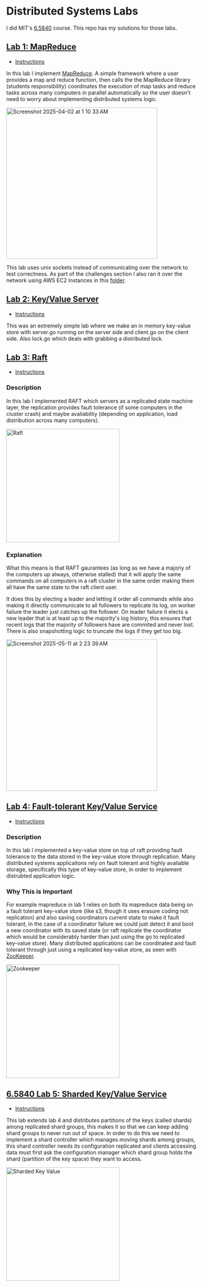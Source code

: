# Distributed Systems Labs
I did MIT's [6.5840](https://pdos.csail.mit.edu/6.824/index.html) course. This repo has my solutions for those labs.

## [Lab 1: MapReduce](https://github.com/notDroid/MIT-6.5840/tree/master/src/mr)
- [Instructions](https://pdos.csail.mit.edu/6.824/labs/lab-mr.html)

In this lab I implement [MapReduce](https://static.googleusercontent.com/media/research.google.com/en//archive/mapreduce-osdi04.pdf). 
A simple framework where a user provides a map and reduce function,
then calls the the MapReduce library (students responsibility) coordinates the execution of map tasks and reduce tasks across many computers 
in parallel automatically so the user doesn't need to worry about implementing distributed systems logic.

<img width="400" alt="Screenshot 2025-04-02 at 1 10 33 AM" src="https://github.com/user-attachments/assets/59ed68b2-f42a-472c-bda3-2b041ed2c798" />

This lab uses unix sockets instead of communicating over the network to test correctness. 
As part of the challenges section I also ran it over the network using AWS EC2 Instances in this [folder](https://github.com/notDroid/MIT-6.5840/tree/master/src/mrd).

## [Lab 2: Key/Value Server](https://github.com/notDroid/MIT-6.5840/tree/master/src/kvsrv1)
- [Instructions](https://pdos.csail.mit.edu/6.824/labs/lab-kvsrv1.html)

This was an extremely simple lab where we make an in memory key-value store with server.go running on the server side and client.go on the client side. 
Also lock.go which deals with grabbing a distributed lock.

## [Lab 3: Raft](https://github.com/notDroid/MIT-6.5840/tree/master/src/raft1)
- [Instructions](https://pdos.csail.mit.edu/6.824/labs/lab-raft1.html)

### **Description**

In this lab I implemented RAFT which servers as a replicated state machine layer, 
the replication provides fault tolerance (if some computers in the cluster crash) and maybe avaliability (depending on application, load distribution across many computers). 

<img width="300" alt="Raft" src="https://github.com/user-attachments/assets/0263720e-83e9-46e5-a616-ce4687a97a71" />

### **Explanation**

What this means is that RAFT gaurantees (as long as we have a majoriy of the computers up always, otherwise stalled) 
that it will apply the same commands on all computers in a raft cluster in the same order making them all have the same state to the raft client user. 

It does this by electing a leader and letting it order all commands while also making it directly communicate to all followers to replicate its log, on worker failure the leader just catches up the follower.
On leader failure it elects a new leader that is at least up to the majority's log history, this ensures that recent logs that the majority of followers have are commited and never lost. 
There is also snapshotting logic to truncate the logs if they get too big.

<img width="400" alt="Screenshot 2025-05-11 at 2 23 39 AM" src="https://github.com/user-attachments/assets/24dfcbc5-965f-48f1-811a-17c26eecb918" />

## [Lab 4: Fault-tolerant Key/Value Service](https://github.com/notDroid/MIT-6.5840/tree/master/src/kvraft1)
- [Instructions](https://pdos.csail.mit.edu/6.824/labs/lab-kvraft1.html)

### **Description**

In this lab I implemented a key-value store on top of raft providing fault tolerance to the data stored in the key-value store through replication. 
Many distributed systems applicaitons rely on fault tolerant and highly avaliable storage, specifically this type of key-value store, in order to implement distrubted application logic.

### **Why This is Important**
For example mapreduce in lab 1 relies on both its mapreduce data being on a fault tolerant key-value store (like s3, though it uses erasure coding not replication) 
and also saving coordinators current state to make it fault tolerant, in the case of a coordinator failure we could just detect it and boot a new coordinator with its saved state (or raft replicate the coordinator which would be considerably harder than just using the go to replicated key-value store). 
Many distributed applications can be coordinated and fault tolerant through just using a replicated key-value store, as seen with [ZooKeeper](https://www.usenix.org/legacy/event/atc10/tech/full_papers/Hunt.pdf).

<img width="300" alt="Zookeeper" src="https://github.com/user-attachments/assets/d2f83e95-e663-47d7-b652-62eaa7c73aab" />

## [6.5840 Lab 5: Sharded Key/Value Service](https://github.com/notDroid/MIT-6.5840/tree/master/src/shardkv1)
- [Instructions](https://pdos.csail.mit.edu/6.824/labs/lab-shard1.html)

This lab extends lab 4 and distributes partitions of the keys (called shards) among replicated shard groups, this makes it so that we can keep adding shard groups to never run out of space.
In order to do this we need to implement a shard controller which manages moving shards among groups, this shard controller needs its configuration replicated and clients accessing data
must first ask the configuration manager which shard group holds the shard (partition of the key space) they want to access.

<img width="300" alt="Sharded Key Value" src="https://github.com/user-attachments/assets/edaf94ea-2902-40dc-b21f-cbe8fc66b2c8" />
